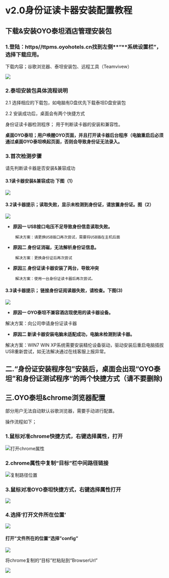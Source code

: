 # v2.0身份证读卡器安装配置教程

## 下载&安装OYO泰坦酒店管理安装包

### 1.登陆：https//ttpms.oyohotels.cn找到左侧**“**系统设置栏”，选择下载应用。

下载内容；谷歌浏览器、泰坦安装包、远程工具（Teamvivew）

![](../.gitbook/assets/image%20%28287%29.png)

### 2.泰坦安装包具体流程说明

2.1  选择相应的下载包，如电脑有D盘优先下载泰坦D盘安装包

2.2 安装成功后，桌面会有两个快捷方式

身份证读卡器检测程序； 用于判断读卡器的安装和兼容性。

**桌面OYO泰坦；用户唤醒OYO页面，并且打开读卡器后台程序（电脑重启后必须通过桌面OYO泰坦唤起页面，否则会导致身份证无法录入。**

### **3.首次检测步骤**

请先判断读卡器是否安装&兼容成功   

#### 3.1读卡器安装&兼容成功 下图（1）

![](../.gitbook/assets/image%20%28187%29.png)

                                                                  

#### **3.2读卡器提示；读取失败，显示未检测到身份证，请放置身份证。图（2）**

![](../.gitbook/assets/image%20%28386%29.png)

                                                         

* **原因一 USB接口电压不足导致身份信息读取失败。**

       解决方案：请更换USB插口再次尝试，需要将USB插在主机后面

* **原因二  身份证消磁，无法解析身份证信息。**

       解决方案：更换身份证后再次尝试

* **原因三  身份证读卡器安装了两台，导致冲突**

       解决方案：使用一台身份证读卡器后再次尝试。



#### **3.3读卡器提示； 链接身份证阅读器失败，请检查。下图\(3\)**

![](../.gitbook/assets/image%20%28218%29.png)

                                                          

* **原因一  OYO泰坦不兼容酒店现使用的读卡器设备。**

解决方案：向公司申请身份证读卡器

* **原因二  新读卡器安装电脑未适配成功，电脑未检测到读卡器。**

解决方案：WIN7 WIN XP系统需要安装精伦设备驱动，驱动安装后重启电脑插拔USB重新尝试，如无法解决通过在线客服上报异常。



## 二.“身份证安装程序包”安装后，桌面会出现“OYO泰坦”和身份证测试程序“的两个快捷方式（请不要删除\)



## 三.OYO泰坦&chrome浏览器配置

部分用户无法自动默认谷歌浏览器，需要手动进行配置。

操作流程如下；

### 1.鼠标对准chrome快捷方式，右键选择属性，打开

![&#x6253;&#x5F00;chrome&#x5C5E;&#x6027;](../.gitbook/assets/image%20%28125%29.png)

                                      

### 2.chrome属性中复制“目标”栏中间路径链接

![&#x590D;&#x5236;&#x8DEF;&#x5F84;&#x4F4D;&#x7F6E;](../.gitbook/assets/image%20%28211%29.png)

### 3.鼠标对准OYO泰坦快捷方式，右键选择属性打开

![](../.gitbook/assets/image%20%28395%29.png)

### 4.选择‘打开文件所在位置’

![](../.gitbook/assets/image%20%28408%29.png)

#### 

#### 打开"文件所在的位置“选择”config”

![](../.gitbook/assets/image%20%28311%29.png)

将chrome复制的“目标”栏粘贴到“BrowserUrl”

![](../.gitbook/assets/image%20%28189%29.png)



